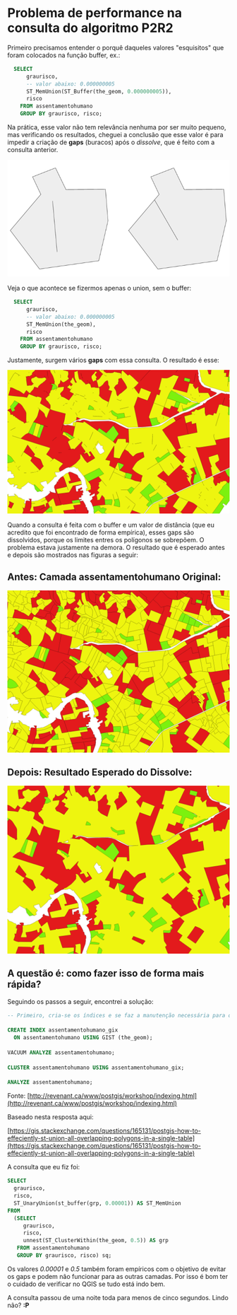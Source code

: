 # Problema de performance na consulta do algoritmo P2R2

Primeiro precisamos entender o porquê daqueles valores "esquisitos" que foram colocados na função buffer, ex.:

```sql
  SELECT
      graurisco,
      -- valor abaixo: 0.000000005
      ST_MemUnion(ST_Buffer(the_geom, 0.000000005)),
      risco
    FROM assentamentohumano
    GROUP BY graurisco, risco;
```

Na prática, esse valor não tem relevância nenhuma por ser muito pequeno, mas verificando os resultados, cheguei
a conclusão que esse valor é para impedir a criação de **gaps** (buracos) após o *dissolve*, que é feito com a consulta anterior.


![alt gaps](img/gaps2.png)



Veja o que acontece se fizermos apenas o union, sem o buffer:

```sql
  SELECT
      graurisco,
      -- valor abaixo: 0.000000005
      ST_MemUnion(the_geom),
      risco
    FROM assentamentohumano
    GROUP BY graurisco, risco;
```


Justamente, surgem vários **gaps** com essa consulta. O resultado é esse:

![alt gaps](img/gaps.png)


Quando a consulta é feita com o buffer e um valor de distância (que eu acredito que foi encontrado de forma empírica), esses gaps são dissolvidos, porque os limites entres os polígonos se sobrepõem. O problema estava justamente na demora. O resultado que é esperado antes e depois são mostrados nas figuras a seguir:


## Antes: Camada assentamentohumano Original:

![alt antes](img/assentamento_humano.png)

## Depois: Resultado Esperado do Dissolve:

![alt depois](img/resultado.png)


## A questão é: como fazer isso de forma mais rápida?

Seguindo os passos a seguir, encontrei a solução:


```sql
-- Primeiro, cria-se os índices e se faz a manutenção necessária para o seu correto funcionamento:

CREATE INDEX assentamentohumano_gix
  ON assentamentohumano USING GIST (the_geom);

VACUUM ANALYZE assentamentohumano;

CLUSTER assentamentohumano USING assentamentohumano_gix;

ANALYZE assentamentohumano;

```

Fonte: [http://revenant.ca/www/postgis/workshop/indexing.html](http://revenant.ca/www/postgis/workshop/indexing.html)

Baseado nesta resposta aqui:

[https://gis.stackexchange.com/questions/165131/postgis-how-to-effeciently-st-union-all-overlapping-polygons-in-a-single-table](https://gis.stackexchange.com/questions/165131/postgis-how-to-effeciently-st-union-all-overlapping-polygons-in-a-single-table)


A consulta que eu fiz foi:

```sql
SELECT
  graurisco,
  risco,
  ST_UnaryUnion(st_buffer(grp, 0.00001)) AS ST_MemUnion
FROM
  (SELECT
     graurisco,
     risco,
     unnest(ST_ClusterWithin(the_geom, 0.5)) AS grp
   FROM assentamentohumano
   GROUP BY graurisco, risco) sq;

```

Os valores *0.00001* e *0.5* também foram empíricos com o objetivo de evitar os gaps e podem não funcionar para as outras camadas. Por isso é bom ter o cuidado de verificar no QGIS se tudo está indo bem.

A consulta passou de uma noite toda para menos de cinco segundos. Lindo não? **:P**

